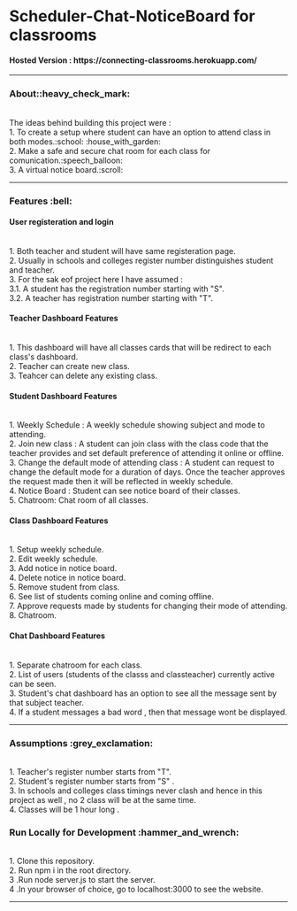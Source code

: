 # Scheduler-Chat-NoticeBoard for classrooms
<h4>Hosted Version : https://connecting-classrooms.herokuapp.com/ </h4>
<hr>

<h3>About::heavy_check_mark:</h3><br>
The ideas behind building this project were :<br>
 1. To create a setup where student can have an option to attend class in both modes.:school:	:house_with_garden:	<br>
 2. Make a safe and secure chat room for each class for comunication.:speech_balloon:	<br> 
 3. A virtual notice board.:scroll:<br> 

<hr>

<h3 >Features :bell:	</h3>
 <h4>User registeration and login </h4><br>
 1. Both teacher and student will have same registeration page. <br>
 2. Usually in schools and colleges register number distinguishes student and teacher. <br>
 3. For the sak eof project here  I have assumed : <br>
 3.1. A student has the registration number starting with "S".<br>
 3.2. A teacher has registration number starting with "T". <br>
 
<h4>Teacher Dashboard Features</h4><br>
 1. This dashboard will have all classes cards that will be redirect to each class's dashboard. <br>
 2. Teacher can create new class. <br>
 3. Teahcer can delete any existing class. <br>
 
<h4>Student Dashboard Features</h4><br>
1. Weekly Schedule : A weekly schedule showing subject and mode to attending. <br>
2. Join new class : A student can join class with the class code that the teacher provides and set default preference of attending it online or offline. <br>
3. Change the default mode of attending class : A student can request to change the default mode for a duration of days. Once the teacher approves the request made then it will    be reflected in weekly schedule. <br>
4. Notice Board : Student can see notice board of their classes. <br>
5. Chatroom: Chat room of all classes. <br>

<h4>Class Dashboard Features</h4><br>
1. Setup weekly schedule. <br>
2. Edit weekly schedule. <br>
3. Add notice in notice board.<br>
4. Delete notice in notice board. </br>
5. Remove student from class.<br>
6. See list of students coming online and coming offline.<br>
7. Approve requests made by students for changing their mode of attending.<br>
8. Chatroom.<br>

<h4>Chat Dashboard Features</h4><br>
1. Separate chatroom for each class.<br>
2. List of users (students of the classs and classteacher) currently active can be seen.<br>
3. Student's chat dashboard has an option to see all the message sent by that subject teacher.<br>
4. If a student messages a bad word , then that message wont be displayed.<br>

<hr>
<h3>Assumptions :grey_exclamation:</h3> <br>
1. Teacher's register number starts from "T". <br>
2. Student's register number starts from "S" . <br>
3. In schools and colleges class timings never clash and hence in this project as well , no 2 class will be at the same time. <br>
4. Classes will be 1 hour long . <br>

<h3>Run Locally for Development :hammer_and_wrench:</h3> <br>
1. Clone this repository.<br>
2. Run npm i in the root directory.<br>
3 .Run node server.js to start the server.<br>
4 .In your browser of choice, go to localhost:3000 to see the website.<br>
<hr>
